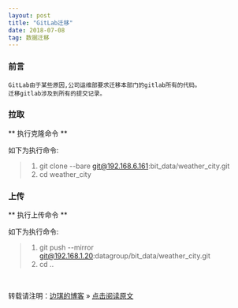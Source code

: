 ```yaml
---
layout: post
title: "GitLab迁移"
date: 2018-07-08   
tag: 数据迁移 
---
```


### 前言
    
	GitLab由于某些原因,公司运维部要求迁移本部门的gitlab所有的代码。
	迁移gitlab涉及到所有的提交记录。

### 拉取

** 执行克隆命令 **

如下为执行命令:

> 1. git clone --bare git@192.168.6.161:bit_data/weather_city.git
> 2. cd weather_city

### 上传

** 执行上传命令 **

如下为执行命令:

> 1. git push --mirror git@192.168.1.20:datagroup/bit_data/weather_city.git
> 2. cd .. 

<br>

转载请注明：[边琪的博客](https://www.bianqi.info) » [点击阅读原文](https://www.bianqi.info/2018/07/gitlab-move/)     
